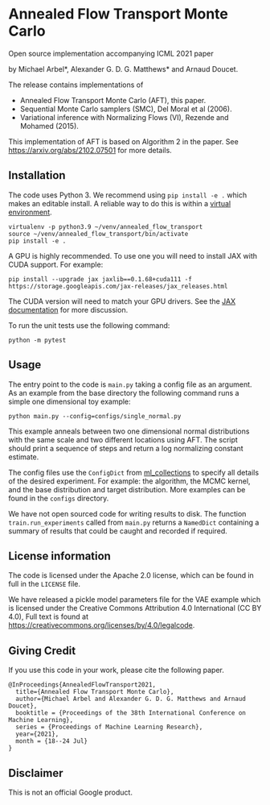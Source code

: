 # Annealed Flow Transport Monte Carlo

Open source implementation accompanying ICML 2021 paper

by Michael Arbel*, Alexander G. D. G. Matthews* and Arnaud Doucet.

The release contains implementations of
* Annealed Flow Transport Monte Carlo (AFT), this paper.
* Sequential Monte Carlo samplers (SMC), Del Moral et al (2006).
* Variational inference with Normalizing Flows (VI), Rezende and Mohamed (2015).

This implementation of AFT is based on Algorithm 2 in the paper.
See https://arxiv.org/abs/2102.07501 for more details.

## Installation

The code uses Python 3. We recommend using `pip install -e .` which makes an
editable install. A reliable way to do this is within a
[virtual environment](https://docs.python-guide.org/dev/virtualenvs/).

```
virtualenv -p python3.9 ~/venv/annealed_flow_transport
source ~/venv/annealed_flow_transport/bin/activate
pip install -e .
```

A GPU is highly recommended. To use one you will need to install JAX with CUDA
support. For example:

```
pip install --upgrade jax jaxlib==0.1.68+cuda111 -f
https://storage.googleapis.com/jax-releases/jax_releases.html
```

The CUDA version will need to match your GPU drivers.
See the [JAX documentation](https://github.com/google/jax#installation) for more
discussion.

To run the unit tests use the following command:

```
python -m pytest
```

## Usage

The entry point to the code is `main.py` taking a config file as an argument.
As an example from the base directory the following command runs a simple
one dimensional toy example:

```
python main.py --config=configs/single_normal.py
```

This example anneals between two one dimensional normal distributions with the
same scale and two different locations using AFT. The script should print a
sequence of steps and return a log normalizing constant estimate.

The config files use the `ConfigDict` from
[ml_collections](https://github.com/google/ml_collections) to specify all
details of the desired experiment. For example: the algorithm, the MCMC kernel,
and the base distribution and target distribution. More examples can be found in
the `configs` directory.

We have not open sourced code for writing results to disk. The function
`train.run_experiments` called from `main.py` returns a `NamedDict` containing a
summary of results that could be caught and recorded if required.

## License information

The code is licensed under the Apache 2.0 license, which can be found in full in
the `LICENSE` file.

We have released a pickle model parameters file for the VAE example which is
licensed under the Creative Commons Attribution 4.0 International (CC BY 4.0),
Full text is found at https://creativecommons.org/licenses/by/4.0/legalcode.

## Giving Credit

If you use this code in your work, please cite the following paper.

```
@InProceedings{AnnealedFlowTransport2021,
  title={Annealed Flow Transport Monte Carlo},
  author={Michael Arbel and Alexander G. D. G. Matthews and Arnaud Doucet},
  booktitle = {Proceedings of the 38th International Conference on Machine Learning},
  series = {Proceedings of Machine Learning Research},
  year={2021},
  month = {18--24 Jul}
}
```

## Disclaimer

This is not an official Google product.
